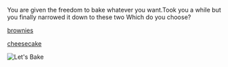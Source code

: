 You are given the freedom to bake whatever you want.Took you a while but you finally narrowed it down to these two
Which do you choose?            

[brownies](brownies.md)       

[cheesecake](cheesecake.md)     

![Let's Bake](https://images.app.goo.gl/8fY6XscSCqSi6HDH9.jpg)  
